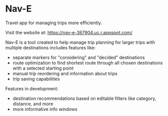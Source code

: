# Nav-E
Travel app for managing trips more efficiently.

Visit the website at: https://nav-e-387904.uc.r.appspot.com/

Nav-E is a tool created to help manage trip planning for larger trips with multiple destinations
includes features like:
- separate markers for "considering" and "decided" destinations
- route optimization to find shortest route through all chosen destinations with a selected starting point
- manual trip reordering and information about trips
- trip saving capabilities

Features in development:
- destination recommendations based on editable filters like category, distance, and more
- more informative info windows
